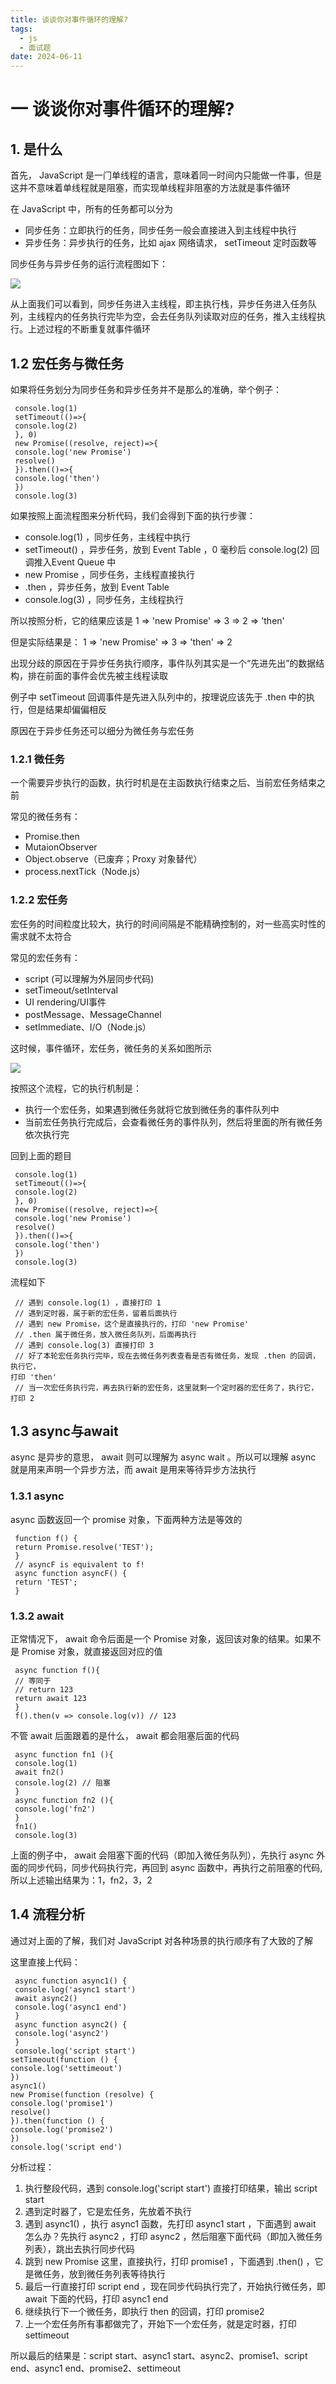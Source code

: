 ```yaml
---
title: 谈谈你对事件循环的理解?
tags:
  - js
  - 面试题
date: 2024-06-11
---
```


 # 一 谈谈你对事件循环的理解?

## 1. 是什么
⾸先， JavaScript 是⼀⻔单线程的语⾔，意味着同⼀时间内只能做⼀件事，但是这并不意味着单线程就是阻塞，⽽实现单线程⾮阻塞的⽅法就是事件循环

在 JavaScript 中，所有的任务都可以分为
- 同步任务：⽴即执⾏的任务，同步任务⼀般会直接进⼊到主线程中执⾏
- 异步任务：异步执⾏的任务，⽐如 ajax ⽹络请求， setTimeout 定时函数等

同步任务与异步任务的运⾏流程图如下：

![](https://f.pz.al/pzal/2024/06/11/4e32fd8d73114.png)

从上⾯我们可以看到，同步任务进⼊主线程，即主执⾏栈，异步任务进⼊任务队列，主线程内的任务执⾏完毕为空，会去任务队列读取对应的任务，推⼊主线程执⾏。上述过程的不断重复就事件循环

## 1.2 宏任务与微任务

如果将任务划分为同步任务和异步任务并不是那么的准确，举个例⼦：

```JS
 console.log(1)
 setTimeout(()=>{
 console.log(2)
 }, 0)
 new Promise((resolve, reject)=>{
 console.log('new Promise')
 resolve()
 }).then(()=>{
 console.log('then')
 })
 console.log(3)
```

如果按照上⾯流程图来分析代码，我们会得到下⾯的执⾏步骤：
- console.log(1) ，同步任务，主线程中执⾏
- setTimeout() ，异步任务，放到 Event Table ，0 毫秒后 console.log(2) 回调推⼊Event Queue 中
- new Promise ，同步任务，主线程直接执⾏
- .then ，异步任务，放到 Event Table
- console.log(3) ，同步任务，主线程执⾏

所以按照分析，它的结果应该是 1 => 'new Promise' => 3 => 2 => 'then'

但是实际结果是： 1 => 'new Promise' => 3 => 'then' => 2

出现分歧的原因在于异步任务执⾏顺序，事件队列其实是⼀个“先进先出”的数据结构，排在前⾯的事件会优先被主线程读取

例⼦中 setTimeout 回调事件是先进⼊队列中的，按理说应该先于 .then 中的执⾏，但是结果却偏偏相反

原因在于异步任务还可以细分为微任务与宏任务

### 1.2.1 微任务

⼀个需要异步执⾏的函数，执⾏时机是在主函数执⾏结束之后、当前宏任务结束之前

常⻅的微任务有：
- Promise.then
- MutaionObserver
- Object.observe（已废弃；Proxy 对象替代）
- process.nextTick（Node.js）

### 1.2.2 宏任务

宏任务的时间粒度⽐较⼤，执⾏的时间间隔是不能精确控制的，对⼀些⾼实时性的需求就不太符合

常⻅的宏任务有：
- script (可以理解为外层同步代码)
- setTimeout/setInterval
- UI rendering/UI事件
- postMessage、MessageChannel
- setImmediate、I/O（Node.js）

这时候，事件循环，宏任务，微任务的关系如图所⽰

![](https://f.pz.al/pzal/2024/06/11/19e13fedc9518.png)

按照这个流程，它的执⾏机制是：
- 执⾏⼀个宏任务，如果遇到微任务就将它放到微任务的事件队列中
- 当前宏任务执⾏完成后，会查看微任务的事件队列，然后将⾥⾯的所有微任务依次执⾏完

回到上⾯的题⽬

```JS
 console.log(1)
 setTimeout(()=>{
 console.log(2)
 }, 0)
 new Promise((resolve, reject)=>{
 console.log('new Promise')
 resolve()
 }).then(()=>{
 console.log('then')
 })
 console.log(3)
```

流程如下

```JS
 // 遇到 console.log(1) ，直接打印 1
 // 遇到定时器，属于新的宏任务，留着后⾯执⾏
 // 遇到 new Promise，这个是直接执⾏的，打印 'new Promise'
 // .then 属于微任务，放⼊微任务队列，后⾯再执⾏
 // 遇到 console.log(3) 直接打印 3
 // 好了本轮宏任务执⾏完毕，现在去微任务列表查看是否有微任务，发现 .then 的回调，执⾏它，
打印 'then'
 // 当⼀次宏任务执⾏完，再去执⾏新的宏任务，这⾥就剩⼀个定时器的宏任务了，执⾏它，打印 2
```

## 1.3 async与await
async 是异步的意思， await 则可以理解为 async wait 。所以可以理解 async 就是⽤来声明⼀个异步⽅法，⽽ await 是⽤来等待异步⽅法执⾏

### 1.3.1 async

async 函数返回⼀个 promise 对象，下⾯两种⽅法是等效的
```JS
 function f() {
 return Promise.resolve('TEST');
 }
 // asyncF is equivalent to f!
 async function asyncF() {
 return 'TEST';
 }
```
### 1.3.2 await

正常情况下， await 命令后⾯是⼀个 Promise 对象，返回该对象的结果。如果不是 Promise 对象，就直接返回对应的值

```JS
 async function f(){
 // 等同于
 // return 123
 return await 123
 }
 f().then(v => console.log(v)) // 123
```

不管 await 后⾯跟着的是什么， await 都会阻塞后⾯的代码

```JS
 async function fn1 (){
 console.log(1)
 await fn2()
 console.log(2) // 阻塞
 }
 async function fn2 (){
 console.log('fn2')
 }
 fn1()
 console.log(3)
```

上⾯的例⼦中， await 会阻塞下⾯的代码（即加⼊微任务队列），先执⾏ async 外⾯的同步代码，同步代码执⾏完，再回到 async 函数中，再执⾏之前阻塞的代码,所以上述输出结果为：1，fn2，3，2

## 1.4 流程分析
通过对上⾯的了解，我们对 JavaScript 对各种场景的执⾏顺序有了⼤致的了解

这⾥直接上代码：

```JS
 async function async1() {
 console.log('async1 start')
 await async2()
 console.log('async1 end')
 }
 async function async2() {
 console.log('async2')
 }
 console.log('script start')
setTimeout(function () {
console.log('settimeout')
})
async1()
new Promise(function (resolve) {
console.log('promise1')
resolve()
}).then(function () {
console.log('promise2')
})
console.log('script end')
```

分析过程：
1. 执⾏整段代码，遇到 console.log('script start') 直接打印结果，输出 script start
2. 遇到定时器了，它是宏任务，先放着不执⾏
3. 遇到 async1() ，执⾏ async1 函数，先打印 async1 start ，下⾯遇到 await 怎么办？先执⾏ async2 ，打印 async2 ，然后阻塞下⾯代码（即加⼊微任务列表），跳出去执⾏同步代码 
4. 跳到 new Promise 这⾥，直接执⾏，打印 promise1 ，下⾯遇到 .then() ，它是微任务，放到微任务列表等待执⾏
5. 最后⼀⾏直接打印 script end ，现在同步代码执⾏完了，开始执⾏微任务，即 await 下⾯的代码，打印 async1 end
6. 继续执⾏下⼀个微任务，即执⾏ then 的回调，打印 promise2
7. 上⼀个宏任务所有事都做完了，开始下⼀个宏任务，就是定时器，打印 settimeout

所以最后的结果是：script start、async1 start、async2、promise1、script end、async1 end、promise2、settimeout
